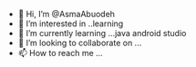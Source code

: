 - 👋 Hi, I’m @AsmaAbuodeh
- 👀 I’m interested in ..learning
- 🌱 I’m currently learning ...java android studio
- 💞️ I’m looking to collaborate on ...
- 📫 How to reach me ...

<!---
AsmaAbuodeh/AsmaAbuodeh is a ✨ special ✨ repository because its `README.md` (this file) appears on your GitHub profile.
You can click the Preview link to take a look at your changes.
--->
